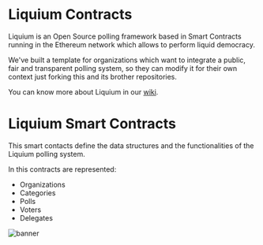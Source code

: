 # Liquium Contracts

Liquium is an Open Source polling framework based in Smart Contracts running in the Ethereum network which allows to perform liquid democracy.

We've built a template for organizations which want to integrate a public, fair and transparent polling system, so they can modify it for their own context just forking this and its brother repositories.

You can know more about Liquium in our [wiki](https://github.com/AtrauraBlockchain/liquium-contracts/wiki/About-Liquium).

# Liquium Smart Contracts

This smart contacts define the data structures and the functionalities of the Liquium polling system.

In this contracts are represented:
- Organizations
- Categories
- Polls
- Voters
- Delegates


![banner](https://s30.postimg.org/rd8670hi9/Pasted_image_at_2017_01_03_04_52_PM_1.png)
